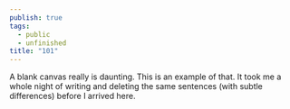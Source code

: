 ```yaml
---
publish: true
tags:
  - public
  - unfinished
title: "101"
---
```

A blank canvas really is daunting. This is an example of that. It took me a whole night of writing and deleting the same sentences (with subtle differences) before I arrived here.
